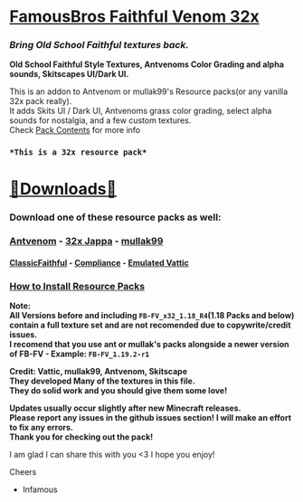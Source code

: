 # [FamousBros Faithful Venom 32x](https://github.com/InfamousMusicify/FamousBros-Faithful-Venom/blob/master/Downloads.md)  
### ___Bring Old School Faithful textures back.___
__Old School Faithful Style Textures, Antvenoms Color Grading and alpha sounds, Skitscapes UI/Dark UI.__    

This is an addon to Antvenom or mullak99's Resource packs(or any vanilla 32x pack really).     
It adds Skits UI / Dark UI, Antvenoms grass color grading, select alpha sounds for nostalgia, and a few custom textures.   
Check [Pack Contents](https://github.com/InfamousMusicify/FamousBros-Faithful-Venom/blob/master/Pack_Contents.md) for more info  

### `*This is a 32x resource pack*`  

# [🔗Downloads🔗](https://github.com/InfamousMusicify/FamousBros-Faithful-Venom/blob/master/Downloads.md)

### Download one of these resource packs as well:  
### [Antvenom](https://antvenom.com/files) - [32x Jappa](https://github.com/ClassicFaithful/32x-Jappa) - [mullak99](https://www.curseforge.com/minecraft/texture-packs/mullak99s-faithful-32x)      
#### [ClassicFaithful](https://github.com/classicfaithful) - [Compliance](https://compliancepack.net/) - [Emulated Vattic](https://github.com/emulatedvattic)      

### [How to Install Resource Packs](https://minecraft.fandom.com/wiki/Tutorials/Loading_a_resource_pack)   


    

 

__Note:  
All Versions before and including `FB-FV_x32_1.18_R4`(1.18 Packs and below) contain a full texture set and are not recomended due to copywrite/credit issues.      
I recomend that you use ant or mullak's packs alongside a newer version of FB-FV - Example: `FB-FV_1.19.2-r1`__      
    
__Credit: Vattic, mullak99, Antvenom, Skitscape       
They developed Many of the textures in this file.     
They do solid work and you should give them some love!__     

__Updates usually occur slightly after new Minecraft releases.      
Please report any issues in the github issues section!  I will make an effort to fix any errors.     
Thank you for checking out the pack!__     

I am glad I can share this with you <3 I hope you enjoy!       

Cheers  

- Infamous  
